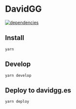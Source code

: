 # DavidGG

[![dependencies](https://david-dm.org/davidgg/tslint-eslint-rules-recommended.svg)](https://david-dm.org/davidgg/tslint-eslint-rules-recommended)

## Install

`yarn`

## Develop

`yarn develop`

## Deploy to davidgg.es

`yarn deploy`
